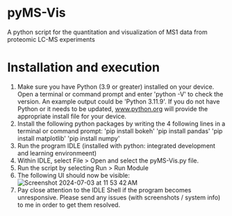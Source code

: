 # pyMS-Vis
A python script for the quantitation and visualization of MS1 data from proteomic LC-MS experiments

# Installation and execution
1. Make sure you have Python (3.9 or greater) installed on your device. Open a terminal or command prompt and enter 'python -V' to check the version. An example output could be 'Python 3.11.9'. If you do not have Python or it needs to be updated, www.python.org will provide the appropriate install file for your device.
2. Install the following python packages by writing the 4 following lines in a terminal or command prompt:
      'pip install bokeh' <enter>
      'pip install pandas' <enter>
      'pip install matplotlib' <enter>
      'pip install numpy' <enter>
3. Run the program IDLE (installed with python: integrated development and learning environmeent)
4. Within IDLE, select File > Open and select the pyMS-Vis.py file.
5. Run the script by selecting Run > Run Module
6. The following UI should now be visible:
![Screenshot 2024-07-03 at 11 53 42 AM](https://github.com/pesavent/pyMS-Vis/assets/77235020/ff1442f5-447f-48e7-8b0e-496914a24be2)
7. Pay close attention to the IDLE Shell if the program becomes unresponsive. Please send any issues (with screenshots / system info) to me in order to get them resolved.
